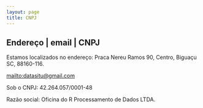 ```yaml
---
layout: page
title: CNPJ
---
```

<div class="col-lg-12 text-center">
	<h2 class="section-heading text-uppercase">Endereço | email | CNPJ</h2>
</div>

Estamos localizados no endereço: Praca Nereu Ramos 90, Centro, Biguaçu SC, 88160-116.

<mailto:datasitu@gmail.com>

Sob o CNPJ: 42.264.057/0001-48

Razão social: Oficina do R Processamento de Dados LTDA.
